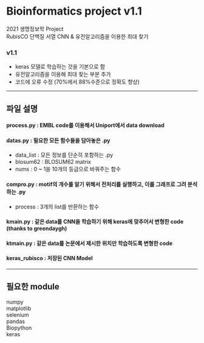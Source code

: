 # Bioinformatics project v1.1
2021 생명정보학 Project  
RubisCO 단백질 서열 CNN & 유전알고리즘을 이용한 최대 찾기

### v1.1
- keras 모델로 학습하는 것을 기본으로 함
- 유전알고리즘을 이용해 최대 찾는 부분 추가
- 코드에 오류 수정 (70%에서 88%수준으로 정확도 향상)
* * *
## 파일 설명
#### process.py : EMBL code를 이용해서 Uniport에서 data download  
#### datas.py : 필요한 모든 함수들을 담아놓은 .py  
- data_list : 모든 정보를 단순히 포함하는 .py
- blosum62 : BLOSUM62 matrix
- nums : 0 ~ 1을 10개의 등급으로 바꿔주는 함수  
#### compro.py : motif의 개수를 알기 위해서 전처리를 실행하고, 이를 그래프로 그려 분석하는 .py  
- process : 3개의 list를 반환하는 함수
#### kmain.py : 같은 data를 CNN을 학습하기 위해 keras에 맞추어서 변형한 code (thanks to greendaygh)
#### ktmain.py : 같은 data를 논문에서 제시한 위치만 학습하도록 변형한 code
#### keras_rubisco : 저장된 CNN Model
* * *
## 필요한 module
numpy  
matplotlib  
selenium  
pandas  
Biopython  
keras  